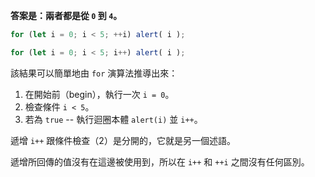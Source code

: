 **答案是：兩者都是從 `0` 到 `4`。**

```js run
for (let i = 0; i < 5; ++i) alert( i );

for (let i = 0; i < 5; i++) alert( i );
```

該結果可以簡單地由 `for` 演算法推導出來：

1. 在開始前（begin），執行一次 `i = 0`。
2. 檢查條件 `i < 5`。
3. 若為 `true` -- 執行迴圈本體 `alert(i)` 並 `i++`。

遞增 `i++` 跟條件檢查（2）是分開的，它就是另一個述語。

遞增所回傳的值沒有在這邊被使用到，所以在 `i++` 和 `++i` 之間沒有任何區別。

